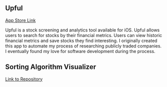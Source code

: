 ## Upful
[App Store Link](https://apps.apple.com/us/app/upful/id1447909027)

Upful is a stock screening and analytics tool available for iOS. Upful allows users to search for stocks by their financial metrics. Users can view historic financial metrics and save stocks they find interesting. I originally created this app to automate my process of researching publicly traded companies. I eventually found my love for software development during the process.


## Sorting Algorithm Visualizer
[Link to Repository](https://github.com/syanik94/Swift-Sorting-Visualizer)


